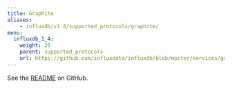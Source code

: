 ```yaml
---
title: Graphite
aliases:
    - influxdb/v1.4/supported_protocols/graphite/
menu:
  influxdb_1_4:
    weight: 20
    parent: supported_protocols
    url: https://github.com/influxdata/influxdb/blob/master/services/graphite/README.md
---
```


See the [README](https://github.com/influxdata/influxdb/blob/master/services/graphite/README.md) on GitHub.

